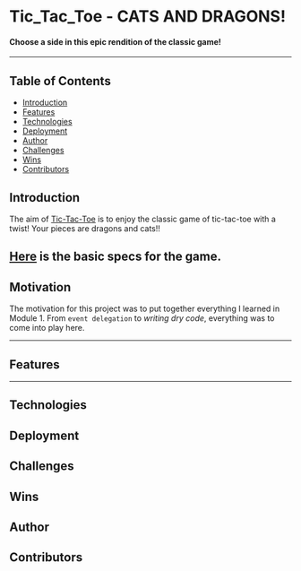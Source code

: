# Tic_Tac_Toe - CATS AND DRAGONS!

#### Choose a side in this epic rendition of the classic game!

---

## Table of Contents

- [Introduction](#introduction)
- [Features](#features)
- [Technologies](#technologies)
- [Deployment](#deployment)
- [Author](#author)
- [Challenges](#challenges)
- [Wins](#wins)
- [Contributors](#contributors)

## Introduction

The aim of [Tic-Tac-Toe]() is to enjoy the classic game of tic-tac-toe with a twist! Your pieces are dragons and cats!!

[Here]() is the basic specs for the game.
---

## Motivation

The motivation for this project was to put together everything I learned in Module 1. From `event delegation` to *writing dry code*, everything was to come into play here.

---

## Features

<!-- another table here -->

---

## Technologies

## Deployment

## Challenges

## Wins

## Author

## Contributors
